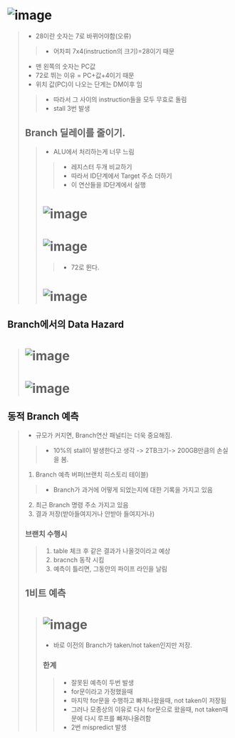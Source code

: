 # ![image](https://user-images.githubusercontent.com/84065357/171400069-248eb2a6-5554-4566-be40-63b3a0399cb3.png)
>  - 28이란 숫자는 7로 바뀌어야함(오류)
> > - 어차피 7x4(instruction의 크기)=28이기 때문
> - 맨 왼쪽의 숫자는 PC값
> - 72로 뛰는 이유 = PC+값+4이기 때문 
> - 위치 값(PC)이 나오는 단계는 DM이후 임
> > - 따라서 그 사이의 instruction들을 모두 무효로 돌림 
> > - stall 3번 발생
> ## Branch 딜레이를 줄이기.
> > - ALU에서 처리하는게 너무 느림
> > > - 레지스터 두개 비교하기
> > > - 따라서 ID단계에서 Target 주소 더하기
> > > - 이 연산들을 ID단계에서 실행
> > # ![image](https://user-images.githubusercontent.com/84065357/171401912-f668f532-f650-476d-b45b-787e1dc89036.png)
> > # ![image](https://user-images.githubusercontent.com/84065357/171402767-57866f7d-8438-4df0-93db-7f4b9b4796fa.png)
> > > - 72로 뛴다.
> > # ![image](https://user-images.githubusercontent.com/84065357/171403007-b26c9b62-06e0-4617-80e8-43203f5aa17c.png)

## Branch에서의 Data Hazard 
> # ![image](https://user-images.githubusercontent.com/84065357/171403397-8bb46390-6596-45b2-8c1c-ec86f1c1094f.png)
> # ![image](https://user-images.githubusercontent.com/84065357/171403451-71bdb5af-ec2f-44b6-a290-12705c1c333a.png)

## 동적 Branch 예측
> - 규모가 커지면, Branch연산 패널티는 더욱 중요해짐.
> > - 10%의 stall이 발생한다고 생각 -> 2TB크기-> 200GB만큼의 손실을 봄.
> 1. Branch 예측 버퍼(브랜치 히스토리 테이블)
> > - Branch가 과거에 어떻게 되었는지에 대한 기록을 가지고 있음
> 2. 최근 Branch 명령 주소 가지고 있음
> 3. 결과 저장(받아들여지거나 안받아 들여지거나)
> ### 브랜치 수행시
> > 1. table 체크 후 같은 결과가 나올것이라고 예상
> > 2. bracnch 동작 시킴
> > 3. 예측이 틀리면, 그동안의 파이프 라인을 날림
> ## 1비트 예측
> > # ![image](https://user-images.githubusercontent.com/84065357/171408658-d9afe6c2-5ec4-4a5b-b5c3-7a84c7a45a3b.png)
> > - 바로 이전의 Branch가 taken/not taken인지만 저장.
> > ### 한계
> > > - 잘못된 예측이 두번 발생
> > > - for문이라고 가정했을때
> > > - 마지막 for문을 수행하고 빠져나왔을때, not taken이 저장됨
> > > - 그러나 모종상의 이유로 다시 for문으로 왔을때, not taken때문에 다시 루프를 빠져나올려함
> > > - 2번 mispredict 발생
